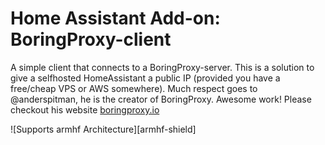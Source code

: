 # Home Assistant Add-on: BoringProxy-client

[aarch64-shield]: https://img.shields.io/badge/aarch64-yes-green.svg

A simple client that connects to a BoringProxy-server.
This is a solution to give a selfhosted HomeAssistant a public IP (provided you have a free/cheap VPS or AWS somewhere).
Much respect goes to @anderspitman, he is the creator of BoringProxy. Awesome work!
Please checkout his website [boringproxy.io](https://boringproxy.io)

![Supports armhf Architecture][armhf-shield]

